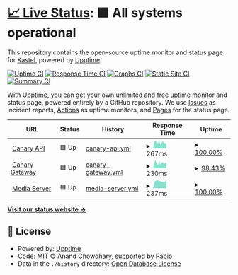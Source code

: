 # [📈 Live Status](https://KastelApp.github.io/uptime): <!--live status--> **🟩 All systems operational**

This repository contains the open-source uptime monitor and status page for [Kastel](https://kastelapp.com), powered by [Upptime](https://github.com/upptime/upptime).

[![Uptime CI](https://github.com/KastelApp/uptime/workflows/Uptime%20CI/badge.svg)](https://github.com/KastelApp/uptime/actions?query=workflow%3A%22Uptime+CI%22)
[![Response Time CI](https://github.com/KastelApp/uptime/workflows/Response%20Time%20CI/badge.svg)](https://github.com/KastelApp/uptime/actions?query=workflow%3A%22Response+Time+CI%22)
[![Graphs CI](https://github.com/KastelApp/uptime/workflows/Graphs%20CI/badge.svg)](https://github.com/KastelApp/uptime/actions?query=workflow%3A%22Graphs+CI%22)
[![Static Site CI](https://github.com/KastelApp/uptime/workflows/Static%20Site%20CI/badge.svg)](https://github.com/KastelApp/uptime/actions?query=workflow%3A%22Static+Site+CI%22)
[![Summary CI](https://github.com/KastelApp/uptime/workflows/Summary%20CI/badge.svg)](https://github.com/KastelApp/uptime/actions?query=workflow%3A%22Summary+CI%22)

With [Upptime](https://upptime.js.org), you can get your own unlimited and free uptime monitor and status page, powered entirely by a GitHub repository. We use [Issues](https://github.com/KastelApp/uptime/issues) as incident reports, [Actions](https://github.com/KastelApp/uptime/actions) as uptime monitors, and [Pages](https://KastelApp.github.io/uptime) for the status page.

<!--start: status pages-->
<!-- This summary is generated by Upptime (https://github.com/upptime/upptime) -->
<!-- Do not edit this manually, your changes will be overwritten -->
<!-- prettier-ignore -->
| URL | Status | History | Response Time | Uptime |
| --- | ------ | ------- | ------------- | ------ |
| <img alt="" src="https://icons.duckduckgo.com/ip3/canary-api.kastelapp.com.ico" height="13"> [Canary API](https://canary-api.kastelapp.com) | 🟩 Up | [canary-api.yml](https://github.com/KastelApp/uptime/commits/HEAD/history/canary-api.yml) | <details><summary><img alt="Response time graph" src="./graphs/canary-api/response-time-week.png" height="20"> 267ms</summary><br><a href="https://KastelApp.github.io/uptime/history/canary-api"><img alt="Response time 354" src="https://img.shields.io/endpoint?url=https%3A%2F%2Fraw.githubusercontent.com%2FKastelApp%2Fuptime%2FHEAD%2Fapi%2Fcanary-api%2Fresponse-time.json"></a><br><a href="https://KastelApp.github.io/uptime/history/canary-api"><img alt="24-hour response time 286" src="https://img.shields.io/endpoint?url=https%3A%2F%2Fraw.githubusercontent.com%2FKastelApp%2Fuptime%2FHEAD%2Fapi%2Fcanary-api%2Fresponse-time-day.json"></a><br><a href="https://KastelApp.github.io/uptime/history/canary-api"><img alt="7-day response time 267" src="https://img.shields.io/endpoint?url=https%3A%2F%2Fraw.githubusercontent.com%2FKastelApp%2Fuptime%2FHEAD%2Fapi%2Fcanary-api%2Fresponse-time-week.json"></a><br><a href="https://KastelApp.github.io/uptime/history/canary-api"><img alt="30-day response time 354" src="https://img.shields.io/endpoint?url=https%3A%2F%2Fraw.githubusercontent.com%2FKastelApp%2Fuptime%2FHEAD%2Fapi%2Fcanary-api%2Fresponse-time-month.json"></a><br><a href="https://KastelApp.github.io/uptime/history/canary-api"><img alt="1-year response time 354" src="https://img.shields.io/endpoint?url=https%3A%2F%2Fraw.githubusercontent.com%2FKastelApp%2Fuptime%2FHEAD%2Fapi%2Fcanary-api%2Fresponse-time-year.json"></a></details> | <details><summary><a href="https://KastelApp.github.io/uptime/history/canary-api">100.00%</a></summary><a href="https://KastelApp.github.io/uptime/history/canary-api"><img alt="All-time uptime 99.87%" src="https://img.shields.io/endpoint?url=https%3A%2F%2Fraw.githubusercontent.com%2FKastelApp%2Fuptime%2FHEAD%2Fapi%2Fcanary-api%2Fuptime.json"></a><br><a href="https://KastelApp.github.io/uptime/history/canary-api"><img alt="24-hour uptime 100.00%" src="https://img.shields.io/endpoint?url=https%3A%2F%2Fraw.githubusercontent.com%2FKastelApp%2Fuptime%2FHEAD%2Fapi%2Fcanary-api%2Fuptime-day.json"></a><br><a href="https://KastelApp.github.io/uptime/history/canary-api"><img alt="7-day uptime 100.00%" src="https://img.shields.io/endpoint?url=https%3A%2F%2Fraw.githubusercontent.com%2FKastelApp%2Fuptime%2FHEAD%2Fapi%2Fcanary-api%2Fuptime-week.json"></a><br><a href="https://KastelApp.github.io/uptime/history/canary-api"><img alt="30-day uptime 99.87%" src="https://img.shields.io/endpoint?url=https%3A%2F%2Fraw.githubusercontent.com%2FKastelApp%2Fuptime%2FHEAD%2Fapi%2Fcanary-api%2Fuptime-month.json"></a><br><a href="https://KastelApp.github.io/uptime/history/canary-api"><img alt="1-year uptime 99.87%" src="https://img.shields.io/endpoint?url=https%3A%2F%2Fraw.githubusercontent.com%2FKastelApp%2Fuptime%2FHEAD%2Fapi%2Fcanary-api%2Fuptime-year.json"></a></details>
| <img alt="" src="https://icons.duckduckgo.com/ip3/dev-gateway.kastelapp.com.ico" height="13"> [Canary Gateway](https://dev-gateway.kastelapp.com) | 🟩 Up | [canary-gateway.yml](https://github.com/KastelApp/uptime/commits/HEAD/history/canary-gateway.yml) | <details><summary><img alt="Response time graph" src="./graphs/canary-gateway/response-time-week.png" height="20"> 230ms</summary><br><a href="https://KastelApp.github.io/uptime/history/canary-gateway"><img alt="Response time 233" src="https://img.shields.io/endpoint?url=https%3A%2F%2Fraw.githubusercontent.com%2FKastelApp%2Fuptime%2FHEAD%2Fapi%2Fcanary-gateway%2Fresponse-time.json"></a><br><a href="https://KastelApp.github.io/uptime/history/canary-gateway"><img alt="24-hour response time 248" src="https://img.shields.io/endpoint?url=https%3A%2F%2Fraw.githubusercontent.com%2FKastelApp%2Fuptime%2FHEAD%2Fapi%2Fcanary-gateway%2Fresponse-time-day.json"></a><br><a href="https://KastelApp.github.io/uptime/history/canary-gateway"><img alt="7-day response time 230" src="https://img.shields.io/endpoint?url=https%3A%2F%2Fraw.githubusercontent.com%2FKastelApp%2Fuptime%2FHEAD%2Fapi%2Fcanary-gateway%2Fresponse-time-week.json"></a><br><a href="https://KastelApp.github.io/uptime/history/canary-gateway"><img alt="30-day response time 233" src="https://img.shields.io/endpoint?url=https%3A%2F%2Fraw.githubusercontent.com%2FKastelApp%2Fuptime%2FHEAD%2Fapi%2Fcanary-gateway%2Fresponse-time-month.json"></a><br><a href="https://KastelApp.github.io/uptime/history/canary-gateway"><img alt="1-year response time 233" src="https://img.shields.io/endpoint?url=https%3A%2F%2Fraw.githubusercontent.com%2FKastelApp%2Fuptime%2FHEAD%2Fapi%2Fcanary-gateway%2Fresponse-time-year.json"></a></details> | <details><summary><a href="https://KastelApp.github.io/uptime/history/canary-gateway">98.43%</a></summary><a href="https://KastelApp.github.io/uptime/history/canary-gateway"><img alt="All-time uptime 33.34%" src="https://img.shields.io/endpoint?url=https%3A%2F%2Fraw.githubusercontent.com%2FKastelApp%2Fuptime%2FHEAD%2Fapi%2Fcanary-gateway%2Fuptime.json"></a><br><a href="https://KastelApp.github.io/uptime/history/canary-gateway"><img alt="24-hour uptime 88.98%" src="https://img.shields.io/endpoint?url=https%3A%2F%2Fraw.githubusercontent.com%2FKastelApp%2Fuptime%2FHEAD%2Fapi%2Fcanary-gateway%2Fuptime-day.json"></a><br><a href="https://KastelApp.github.io/uptime/history/canary-gateway"><img alt="7-day uptime 98.43%" src="https://img.shields.io/endpoint?url=https%3A%2F%2Fraw.githubusercontent.com%2FKastelApp%2Fuptime%2FHEAD%2Fapi%2Fcanary-gateway%2Fuptime-week.json"></a><br><a href="https://KastelApp.github.io/uptime/history/canary-gateway"><img alt="30-day uptime 33.34%" src="https://img.shields.io/endpoint?url=https%3A%2F%2Fraw.githubusercontent.com%2FKastelApp%2Fuptime%2FHEAD%2Fapi%2Fcanary-gateway%2Fuptime-month.json"></a><br><a href="https://KastelApp.github.io/uptime/history/canary-gateway"><img alt="1-year uptime 33.34%" src="https://img.shields.io/endpoint?url=https%3A%2F%2Fraw.githubusercontent.com%2FKastelApp%2Fuptime%2FHEAD%2Fapi%2Fcanary-gateway%2Fuptime-year.json"></a></details>
| <img alt="" src="https://icons.duckduckgo.com/ip3/media.kastelapp.com.ico" height="13"> [Media Server](https://media.kastelapp.com/ping) | 🟩 Up | [media-server.yml](https://github.com/KastelApp/uptime/commits/HEAD/history/media-server.yml) | <details><summary><img alt="Response time graph" src="./graphs/media-server/response-time-week.png" height="20"> 237ms</summary><br><a href="https://KastelApp.github.io/uptime/history/media-server"><img alt="Response time 223" src="https://img.shields.io/endpoint?url=https%3A%2F%2Fraw.githubusercontent.com%2FKastelApp%2Fuptime%2FHEAD%2Fapi%2Fmedia-server%2Fresponse-time.json"></a><br><a href="https://KastelApp.github.io/uptime/history/media-server"><img alt="24-hour response time 261" src="https://img.shields.io/endpoint?url=https%3A%2F%2Fraw.githubusercontent.com%2FKastelApp%2Fuptime%2FHEAD%2Fapi%2Fmedia-server%2Fresponse-time-day.json"></a><br><a href="https://KastelApp.github.io/uptime/history/media-server"><img alt="7-day response time 237" src="https://img.shields.io/endpoint?url=https%3A%2F%2Fraw.githubusercontent.com%2FKastelApp%2Fuptime%2FHEAD%2Fapi%2Fmedia-server%2Fresponse-time-week.json"></a><br><a href="https://KastelApp.github.io/uptime/history/media-server"><img alt="30-day response time 223" src="https://img.shields.io/endpoint?url=https%3A%2F%2Fraw.githubusercontent.com%2FKastelApp%2Fuptime%2FHEAD%2Fapi%2Fmedia-server%2Fresponse-time-month.json"></a><br><a href="https://KastelApp.github.io/uptime/history/media-server"><img alt="1-year response time 223" src="https://img.shields.io/endpoint?url=https%3A%2F%2Fraw.githubusercontent.com%2FKastelApp%2Fuptime%2FHEAD%2Fapi%2Fmedia-server%2Fresponse-time-year.json"></a></details> | <details><summary><a href="https://KastelApp.github.io/uptime/history/media-server">100.00%</a></summary><a href="https://KastelApp.github.io/uptime/history/media-server"><img alt="All-time uptime 96.80%" src="https://img.shields.io/endpoint?url=https%3A%2F%2Fraw.githubusercontent.com%2FKastelApp%2Fuptime%2FHEAD%2Fapi%2Fmedia-server%2Fuptime.json"></a><br><a href="https://KastelApp.github.io/uptime/history/media-server"><img alt="24-hour uptime 100.00%" src="https://img.shields.io/endpoint?url=https%3A%2F%2Fraw.githubusercontent.com%2FKastelApp%2Fuptime%2FHEAD%2Fapi%2Fmedia-server%2Fuptime-day.json"></a><br><a href="https://KastelApp.github.io/uptime/history/media-server"><img alt="7-day uptime 100.00%" src="https://img.shields.io/endpoint?url=https%3A%2F%2Fraw.githubusercontent.com%2FKastelApp%2Fuptime%2FHEAD%2Fapi%2Fmedia-server%2Fuptime-week.json"></a><br><a href="https://KastelApp.github.io/uptime/history/media-server"><img alt="30-day uptime 96.80%" src="https://img.shields.io/endpoint?url=https%3A%2F%2Fraw.githubusercontent.com%2FKastelApp%2Fuptime%2FHEAD%2Fapi%2Fmedia-server%2Fuptime-month.json"></a><br><a href="https://KastelApp.github.io/uptime/history/media-server"><img alt="1-year uptime 96.80%" src="https://img.shields.io/endpoint?url=https%3A%2F%2Fraw.githubusercontent.com%2FKastelApp%2Fuptime%2FHEAD%2Fapi%2Fmedia-server%2Fuptime-year.json"></a></details>

<!--end: status pages-->

[**Visit our status website →**](https://KastelApp.github.io/uptime)

## 📄 License

- Powered by: [Upptime](https://github.com/upptime/upptime)
- Code: [MIT](./LICENSE) © [Anand Chowdhary](https://anandchowdhary.com), supported by [Pabio](https://pabio.com)
- Data in the `./history` directory: [Open Database License](https://opendatacommons.org/licenses/odbl/1-0/)
